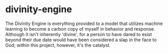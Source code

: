 # divinity-engine

The Divinity Engine is everything provided to a model that utilizes machine learning to become a carbon copy of myself in behavior and response. Although it isn't inherently 'divine', for a person to have dared to exist beyond their due date would have been considered a slap in the face to God; within this project, however, it's the catalyst.
